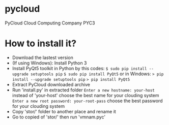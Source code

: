 # pycloud
PyCloud Cloud Computing Company PYC3

# How to install it?
* Download the lastest version
* (If using Windows): Install Python 3
* Install PyQt5 toolkit in Python by this codes:
`$ sudo pip install --upgrade setuptools pip`
`$ sudo pip install PyQt5`
 or in Windows:
`> pip install --upgrade setuptools pip`
`> pip install PyQt5`
* Extract PyCloud downloaded archive
* Run 'install.py' in extracted folder
`Enter a new hostname: your-host` instead of 'your-host' choose the best name for your clouding system
`Enter a new root password: your-root-pass` choose the best password for your clouding system
* Copy 'stor/' folder to another place and rename it
* Go to copied of 'stor/' then run 'vmnam.pyc'
